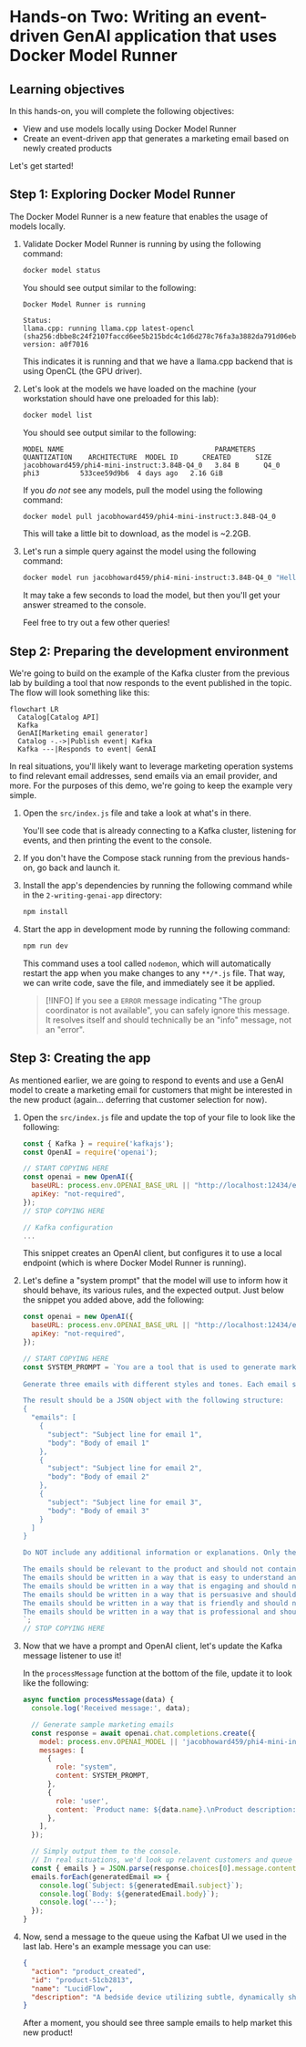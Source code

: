 # Hands-on Two: Writing an event-driven GenAI application that uses Docker Model Runner

## Learning objectives

In this hands-on, you will complete the following objectives:

- View and use models locally using Docker Model Runner
- Create an event-driven app that generates a marketing email based on newly created products

Let's get started!


## Step 1: Exploring Docker Model Runner

The Docker Model Runner is a new feature that enables the usage of models locally.

1. Validate Docker Model Runner is running by using the following command:

    ```bash
    docker model status
    ```

    You should see output similar to the following:

    ```console
    Docker Model Runner is running

    Status:
    llama.cpp: running llama.cpp latest-opencl (sha256:dbbe8c24f2107faccd6ee5b215bdc4c1d6d278c76fa3a3882da791d06ebd2e3) version: a0f7016
    ```

    This indicates it is running and that we have a llama.cpp backend that is using OpenCL (the GPU driver).

2. Let's look at the models we have loaded on the machine (your workstation should have one preloaded for this lab):

    ```bash
    docker model list
    ```

    You should see output similar to the following:

    ```console
    MODEL NAME                                     PARAMETERS  QUANTIZATION    ARCHITECTURE  MODEL ID      CREATED      SIZE       
    jacobhoward459/phi4-mini-instruct:3.84B-Q4_0   3.84 B      Q4_0            phi3          533cee59d9b6  4 days ago   2.16 GiB 
    ```

    If you _do not_ see any models, pull the model using the following command:

    ```bash
    docker model pull jacobhoward459/phi4-mini-instruct:3.84B-Q4_0
    ```

    This will take a little bit to download, as the model is ~2.2GB.

3. Let's run a simple query against the model using the following command:

    ```bash
    docker model run jacobhoward459/phi4-mini-instruct:3.84B-Q4_0 "Hello! What can I do for fun in Seattle in 200 characters or less?"
    ```

    It may take a few seconds to load the model, but then you'll get your answer streamed to the console.

    Feel free to try out a few other queries!

## Step 2: Preparing the development environment

We're going to build on the example of the Kafka cluster from the previous lab by building a tool that now responds to the event published in the topic. The flow will look something like this:

```mermaid
flowchart LR
  Catalog[Catalog API]
  Kafka
  GenAI[Marketing email generator]
  Catalog -.->|Publish event| Kafka
  Kafka ---|Responds to event| GenAI
```

In real situations, you'll likely want to leverage marketing operation systems to find relevant email addresses, send emails via an email provider, and more. For the purposes of this demo, we're going to keep the example very simple. 

1. Open the `src/index.js` file and take a look at what's in there.

    You'll see code that is already connecting to a Kafka cluster, listening for events, and then printing the event to the console.

2. If you don't have the Compose stack running from the previous hands-on, go back and launch it.

3. Install the app's dependencies by running the following command while in the `2-writing-genai-app` directory:

    ```bash
    npm install
    ```

4. Start the app in development mode by running the following command:

    ```bash
    npm run dev
    ```

    This command uses a tool called `nodemon`, which will automatically restart the app when you make changes to any `**/*.js` file. That way, we can write code, save the file, and immediately see it be applied.

    > [!INFO]
    > If you see a `ERROR` message indicating "The group coordinator is not available", you can safely ignore this message. It resolves itself and should technically be an "info" message, not an "error".


## Step 3: Creating the app

As mentioned earlier, we are going to respond to events and use a GenAI model to create a marketing email for customers that might be interested in the new product (again... deferring that customer selection for now).

1. Open the `src/index.js` file and update the top of your file to look like the following:

    ```javascript
    const { Kafka } = require('kafkajs');
    const OpenAI = require('openai');

    // START COPYING HERE
    const openai = new OpenAI({
      baseURL: process.env.OPENAI_BASE_URL || "http://localhost:12434/engines/v1",
      apiKey: "not-required",
    });
    // STOP COPYING HERE

    // Kafka configuration
    ...
    ```

    This snippet creates an OpenAI client, but configures it to use a local endpoint (which is where Docker Model Runner is running).

2. Let's define a "system prompt" that the model will use to inform how it should behave, its various rules, and the expected output. Just below the snippet you added above, add the following:

    ```javascript
    const openai = new OpenAI({
      baseURL: process.env.OPENAI_BASE_URL || "http://localhost:12434/engines/v1",
      apiKey: "not-required",
    });

    // START COPYING HERE
    const SYSTEM_PROMPT = `You are a tool that is used to generate marketing emails to potential customers for a newly created product. You will be given the name and description of the product, and you will generate a marketing email to potential customers.
        
    Generate three emails with different styles and tones. Each email should be no more than 200 words. The emails should be in English and should be written in a friendly and engaging tone. The emails should include a call to action, such as "Click here to learn more" or "Order now". The emails should also include a subject line that is catchy and relevant to the product.

    The result should be a JSON object with the following structure:
    {
      "emails": [
        {
          "subject": "Subject line for email 1",
          "body": "Body of email 1"
        },
        {
          "subject": "Subject line for email 2",
          "body": "Body of email 2"
        },
        {
          "subject": "Subject line for email 3",
          "body": "Body of email 3"
        }
      ]
    }

    Do NOT include any additional information or explanations. Only the JSON object should be returned.

    The emails should be relevant to the product and should not contain any irrelevant information. 
    The emails should be written in a way that is easy to understand and should not contain any technical jargon. 
    The emails should be written in a way that is engaging and should not be boring. 
    The emails should be written in a way that is persuasive and should not be pushy. 
    The emails should be written in a way that is friendly and should not be rude. 
    The emails should be written in a way that is professional and should not be unprofessional.
    `;
    // STOP COPYING HERE
    ```

3. Now that we have a prompt and OpenAI client, let's update the Kafka message listener to use it!

    In the `processMessage` function at the bottom of the file, update it to look like the following:

    ```javascript
    async function processMessage(data) {
      console.log('Received message:', data);

      // Generate sample marketing emails
      const response = await openai.chat.completions.create({
        model: process.env.OPENAI_MODEL || 'jacobhoward459/phi4-mini-instruct:3.84B-Q4_0',
        messages: [
          {
            role: "system",
            content: SYSTEM_PROMPT,
          },
          {
            role: 'user',
            content: `Product name: ${data.name}.\nProduct description: ${data.description}\n`,
          },
        ],
      });

      // Simply output them to the console.
      // In real situations, we'd look up relavent customers and queue emails.
      const { emails } = JSON.parse(response.choices[0].message.content);
      emails.forEach(generatedEmail => {
        console.log(`Subject: ${generatedEmail.subject}`);
        console.log(`Body: ${generatedEmail.body}`);
        console.log('---');
      });
    }
    ```

4. Now, send a message to the queue using the Kafbat UI we used in the last lab. Here's an example message you can use:

    ```json
    {
      "action": "product_created",
      "id": "product-51cb2813",
      "name": "LucidFlow",
      "description": "A bedside device utilizing subtle, dynamically shifting ambient light and binaural audio to gently guide you into deeper, more restorative sleep. Connects to your Microsoft 365 calendar to proactively adjust lighting and soundscapes based on your upcoming schedule, minimizing stress and promoting optimal rest."
    }
    ```

    After a moment, you should see three sample emails to help market this new product!